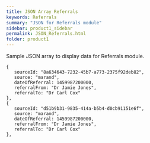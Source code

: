 ```yaml
---
title: JSON Array Referrals
keywords: Referrals
summary: "JSON for Referrals module"
sidebar: product1_sidebar
permalink: JSON_Referrals.html
folder: product1
---
```

Sample JSON array to display data for Referrals module.  

```
{
   sourceId: "8a634643-7232-45b7-a773-2375f92deb82",
   source: "marand",
   dateOfReferral: 1459987200000,
   referralFrom: "Dr Jamie Jones",
   referralTo: "Dr Carl Cox"
},
{
   sourceId: "d51b9b31-9835-414a-b5b4-d0cb91151e6f",
   source: "marand",
   dateOfReferral: 1459987200000,
   referralFrom: "Dr Jamie Jones",
   referralTo: "Dr Carl Cox"
},
```

